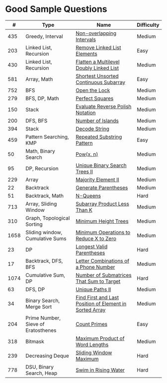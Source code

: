 # Good Sample Questions

| # | Type | Name| Difficulty
|--|--|--| --|
| 435 | Greedy, Interval | [Non-overlapping Intervals](https://leetcode.com/problems/non-overlapping-intervals/) | Medium|
| 203| Linked List, Recursion| [Remove Linked List Elements](https://leetcode.com/problems/remove-linked-list-elements/)| Easy|
| 430| Linked List, Recursion| [Flatten a Multilevel Doubly Linked List](https://leetcode.com/problems/flatten-a-multilevel-doubly-linked-list/)| Medium|
| 581| Array, Math| [Shortest Unsorted Continuous Subarray](https://leetcode.com/problems/shortest-unsorted-continuous-subarray/)| Easy|
| 752| BFS| [Open the Lock](https://leetcode.com/problems/open-the-lock/)| Medium|
| 279| BFS, DP, Math| [Perfect Squares](https://leetcode.com/problems/perfect-squares/)| Medium|
| 150| Stack| [Evaluate Reverse Polish Notation](https://leetcode.com/problems/evaluate-reverse-polish-notation/)| Medium|
| 200| DFS, BFS| [Number of Islands](https://leetcode.com/problems/number-of-islands/)| Medium|
| 394| Stack| [Decode String](https://leetcode.com/problems/decode-string/)| Medium|
| 459| Pattern Searching, KMP| [Repeated Substring Pattern](https://leetcode.com/problems/repeated-substring-pattern/)| Easy|
| 50| Math, Binary Search| [Pow(x, n)](https://leetcode.com/problems/powx-n/)| Medium|
| 95| DP, Recursion| [Unique Binary Search Trees II](https://leetcode.com/problems/unique-binary-search-trees-ii/)| Medium|
| 229| Array| [Majority Element II](https://leetcode.com/problems/majority-element-ii/)| Medium|
| 22| Backtrack| [Generate Parentheses](https://leetcode.com/problems/generate-parentheses/)| Medium|
| 51| Backtrack, Math| [N-Queens](https://leetcode.com/problems/n-queens/)| Hard|
| 713| Array, Sliding Window| [Subarray Product Less Than K](https://leetcode.com/problems/subarray-product-less-than-k/)| Medium|
| 310| Graph, Topological Sorting | [Minimum Height Trees](https://leetcode.com/problems/minimum-height-trees/)| Medium|
| 1658| Sliding window, Cumulative Sums | [Minimum Operations to Reduce X to Zero](https://leetcode.com/problems/minimum-operations-to-reduce-x-to-zero/)| Medium|
| 23| DP | [Longest Valid Parentheses](https://leetcode.com/problems/longest-valid-parentheses/)| Hard|
| 17| Backtrack, DFS, BFS | [Letter Combinations of a Phone Number](https://leetcode.com/problems/letter-combinations-of-a-phone-number/)| Medium|
| 1074| Cumulative Sum, DP | [Number of Submatrices That Sum to Target](https://leetcode.com/problems/number-of-submatrices-that-sum-to-target/)| Hard|
| 63| DFS, DP | [Unique Paths II](https://leetcode.com/problems/unique-paths-ii/)| Medium|
| 34| Binary Search, Merge Sort | [Find First and Last Position of Element in Sorted Array](https://leetcode.com/problems/find-first-and-last-position-of-element-in-sorted-array/)| Medium|
| 204| Prime Number, Sieve of Eratosthenes | [Count Primes](https://leetcode.com/problems/count-primes/)| Easy|
| 318| Bitmask | [Maximum Product of Word Lengths](https://leetcode.com/problems/maximum-product-of-word-lengths/)| Medium|
| 239| Decreasing Deque | [Sliding Window Maximum](https://leetcode.com/problems/sliding-window-maximum/)| Hard|
| 778| DSU, Binary Search, Heap | [Swim in Rising Water](https://leetcode.com/problems/swim-in-rising-water/)| Hard|
